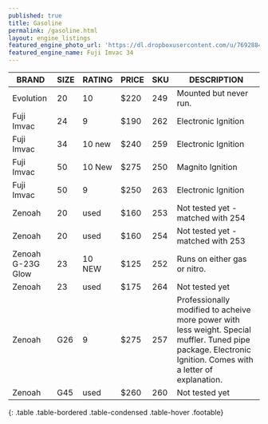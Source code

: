 ```yaml
---
published: true
title: Gasoline
permalink: /gasoline.html
layout: engine_listings
featured_engine_photo_url: 'https://dl.dropboxusercontent.com/u/76928840/Website%20Photos/featured/gas.jpg'
featured_engine_name: Fuji Imvac 34
---
```



















BRAND              |  SIZE   |  RATING  |  PRICE  |  SKU   |   DESCRIPTION
-------------------|---------|----------|---------|--------|--------------------   
Evolution          | 20      | 10       | $220    | 249    | Mounted but never run.
Fuji Imvac         | 24      | 9        | $190    | 262    | Electronic Ignition                                         
Fuji Imvac         | 34      | 10 new   | $240    | 259    | Electronic Ignition                                  
Fuji Imvac         | 50      | 10 New   | $275    | 250    | Magnito Ignition
Fuji Imvac         | 50      | 9        | $250    | 263    | Electronic Ignition                          
Zenoah             | 20      | used     | $160    | 253    | Not tested yet - matched with 254
Zenoah             | 20      | used     | $160    | 254    | Not tested yet - matched with 253 
Zenoah G-23G Glow  | 23      | 10 NEW   | $125    | 252    | Runs on either gas or nitro.   
Zenoah             | 23      | used     | $175    | 264    | Not tested yet                                       
Zenoah             | G26     | 9        | $275    | 257    | Professionally modified to acheive more power with less weight. Special muffler. Tuned pipe package. Electronic Ignition.  Comes with a letter of explanation.                                         
Zenoah             | G45     | used     | $260    | 260    | Not tested yet                                          
{: .table .table-bordered .table-condensed .table-hover .footable}
